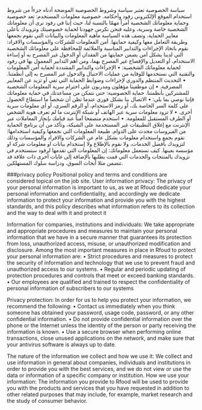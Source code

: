 سياسة الخصوصية
تعتبر سياسة وشروط الخصوصية الموضحة أدناه جزءاً من شروط استخدام الموقع الإلكتروني رفود وأحكامه.
خصوصية معلومات المستخدم:
تعد خصوصية وحماية معلوماتك الشخصية أمراً مهمًا بالنسبة لنا، حيث إننا في رفود نرى أن معلوماتك الشخصية خاصة وسرية، وعليه فنحن نكرس جهودنا لحماية خصوصيتك وتزويدك بأعلى معايير الحماية، وتصف هذه السياسة ماهية المعلومات والبيانات التي نقوم بجمعها وطريقة التعامل معها وكيفية حمايتها.
أمن المعلومات للشركات والمؤسسات والافراد:
نقوم باتخاذ الإجراءات والتدابير المناسبة والملائمة للمحافظة على معلوماتك الشخصية التي لدينا بشكل آمن يضمن حمايتها من الفقدان أو الدخول غير المصرح به أو إساءة الاستخدام، أو التعديل والإفصاح غير المصرح بهما، ومن أهم التدابير المعمول بها في رفود لحماية معلوماتك الشخصية:
•	الإجراءات والتدابير المشددة لحماية أمن المعلومات والتقنية التي نستخدمها للوقاية من عمليات الاحتيال والدخول غير المصرح به إلى أنظمتنا.
•	التحديث المنتظم والدوري لإجراءات وضوابط الحماية التي تفي أو تزيد عن المعايير المصرفية.
•	إن موظفينا مؤهلون ومدربون على احترام سرية المعلومات الشخصية للمشتركين بأنظمتنا.
حماية الخصوصية:
حتى نتمكن من مساعدتك في حماية معلوماتك فإننا نوصي بما يلي:
•	الاتصال بنا بشكل فوري عندما تظن أن شخصاً ما استطاع الحصول على كلمة السر الخاصة بك، أو رمز الاستخدام، أو الرقم السري، أو أي معلومات سرية أخرى.
•	لا تزود معلومات سرية عبر الهاتف أو شبكة الإنترنت ما لم تعرف هوية الشخص أو الطرف المستقبل للمعلومة.
•	استخدم متصفحا آمناً عند قيامك بإنجاز المعاملات عبر الإنترنت مع إغلاق التطبيقات غير المستخدمة على الشبكة، وتأكد من أن برنامج الحماية من الفيروسات محدث على الدوام.
طبيعة المعلومات التي نجمعها وكيفية استخدامها:
نقوم بجمع واستخدام معلومات بشكل عام عن الشركات والافراد والمؤسسات وذلك لتزويدك بأفضل الخدمات، ولا نقوم بالإطلاع ولا إستخدام بيانات او معلومات شركة او مؤسسة بعينها.
كيف نستعمل معلوماتك:
إن المعلومات التي تقدمها لرفود  ستستخدم في تزويدك بالمنتجات والخدمات التي قمت بطلبها بالإضافة إلى غايات أخرى ذات علاقة قد تتضمن مثلا أبحاث السوق، ودراسة سلوك المستهلكين.
 




###privacy policy </h3>
Positional policy and terms and conditions are considered topical on the job site.
User information privacy:
The privacy of your personal information is important to us, as we at Rfoud dedicate your personal information and confidentiality, and accordingly we dedicate information to protect your information and provide you with the highest standards, and this policy describes what information refers to its collection and the way to deal with it and protect it



Information for companies, institutions and individuals:
We take appropriate and appropriate procedures and measures to maintain your personal information that we have in a secure manner that guarantees its protection from loss, unauthorized access, misuse, or unauthorized modification and disclosure. Among the most important measures in place in Rfoud to protect your personal information are:
• Strict procedures and measures to protect the security of information and technology that we use to prevent fraud and unauthorized access to our systems.
• Regular and periodic updating of protection procedures and controls that meet or exceed banking standards.
• Our employees are qualified and trained to respect the confidentiality of personal information of subscribers to our systems


Privacy protection:
In order for us to help you protect your information, we recommend the following:
• Contact us immediately when you think someone has obtained your password, usage code, password, or any other confidential information.
• Do not provide confidential information over the phone or the Internet unless the identity of the person or party receiving the information is known.
• Use a secure browser when performing online transactions, close unused applications on the network, and make sure that your antivirus software is always up to date.


The nature of the information we collect and how we use it:
We collect and use information in general about companies, individuals and institutions in order to provide you with the best services, and we do not view or use the data or information of a specific company or institution.
How we use your information:
The information you provide to Rfood will be used to provide you with the products and services that you have requested in addition to other related purposes that may include, for example, market research and the study of consumer behavior.





